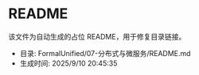 ﻿# README

该文件为自动生成的占位 README，用于修复目录链接。

- 目录: FormalUnified/07-分布式与微服务/README.md
- 生成时间: 2025/9/10 20:45:35

